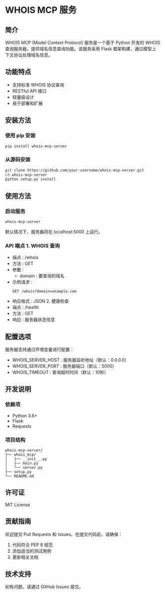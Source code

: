 # WHOIS MCP 服务
## 简介
WHOIS MCP (Model Context Protocol) 服务是一个基于 Python 开发的 WHOIS 查询服务器，提供域名信息查询功能。该服务采用 Flask 框架构建，通过模型上下文协议处理域名信息。

## 功能特点
- 支持标准 WHOIS 协议查询
- RESTful API 接口
- 轻量级设计
- 易于部署和扩展
## 安装方法
### 使用 pip 安装
```bash
pip install whois-mcp-server
 ```

### 从源码安装
```bash
git clone https://github.com/your-username/whois-mcp-server.git
cd whois-mcp-server
python setup.py install
 ```

## 使用方法
### 启动服务
```bash
whois-mcp-server
 ```

默认情况下，服务器将在 localhost:5000 上运行。

### API 端点 1. WHOIS 查询
- 端点 : /whois
- 方法 : GET
- 参数 :
  - domain : 要查询的域名
- 示例请求 :
  ```plaintext
  GET /whois?domain=example.com
   ```
- 响应格式 : JSON 2. 健康检查
- 端点 : /health
- 方法 : GET
- 响应 : 服务器状态信息
## 配置选项
服务器支持通过环境变量进行配置：

- WHOIS_SERVER_HOST : 服务器监听地址（默认：0.0.0.0）
- WHOIS_SERVER_PORT : 服务器端口（默认：5000）
- WHOIS_TIMEOUT : 查询超时时间（默认：10秒）
## 开发说明
### 依赖项
- Python 3.6+
- Flask
- Requests
### 项目结构
```plaintext
whois-mcp-server/
├── whois_mcp/
│   ├── __init__.py
│   ├── main.py
│   └── server.py
├── setup.py
└── README.md
 ```

## 许可证
MIT License

## 贡献指南
欢迎提交 Pull Requests 和 Issues。在提交代码前，请确保：

1. 代码符合 PEP 8 规范
2. 添加适当的测试用例
3. 更新相关文档
## 技术支持
如有问题，请通过 GitHub Issues 提交。